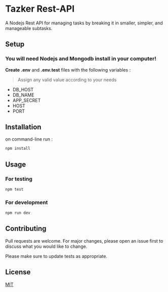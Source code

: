 # Tazker Rest-API

A Nodejs Rest API for managing tasks by breaking it in smaller, simpler, and manageable subtasks.

## Setup
### **You will need Nodejs and Mongodb install in your computer!**
**Create** **.env** and **.env.test** files with the following variables :
> Assign any valid value according to your needs

* DB_HOST
* DB_NAME
* APP_SECRET
* HOST
* PORT

## Installation

on command-line run :

```bash
npm install
```

## Usage

### For testing

```bash
npm test
```

### For development

```bash
npm run dev
```

## Contributing
Pull requests are welcome. For major changes, please open an issue first to discuss what you would like to change.

Please make sure to update tests as appropriate.

## License
[MIT](https://choosealicense.com/licenses/mit/)
